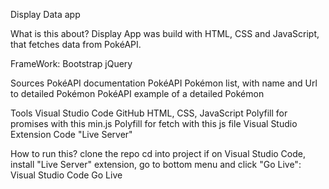Display Data app

What is this about?
Display App was build with HTML, CSS and JavaScript, that fetches data from PokéAPI.

FrameWork:
Bootstrap
jQuery

Sources
PokéAPI documentation
PokéAPI Pokémon list, with name and Url to detailed Pokémon
PokéAPI example of a detailed Pokémon

Tools
Visual Studio Code
GitHub 
HTML, CSS, JavaScript
Polyfill for promises with this min.js
Polyfill for fetch with this js file
Visual Studio Extension Code "Live Server"

How to run this?
clone the repo
cd into project
if on Visual Studio Code, install "Live Server" extension, go to bottom menu and click "Go Live":
Visual Studio Code Go Live
